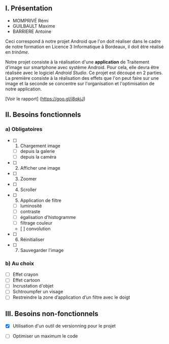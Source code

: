 
## I. Présentation
* MOMPRIVÉ Rémi
* GUILBAULT Maxime
* BARRIERE Antoine

Ceci correspond à notre projet Android que l'on doit réaliser dans le cadre de notre formation en Licence 3 Informatique à Bordeaux, il doit être réalisé en *trinôme*.

Notre projet consiste à la réalisation d'une **application** de Traitement d'image sur smartphone avec système Android. Pour cela, elle devra être réalisée avec le logiciel *Android Studio*.
Ce projet est découpé en 2 parties. La première consiste à la réalisation des effets que l'on peut faire sur une image et la seconde se concentre sur l'organisation et l'optimisation de notre application.

[Voir le rapport] (https://goo.gl/i8qkjJ)


## II. Besoins fonctionnels
### a) Obligatoires

- [ ] 1. Chargement image
    * [ ] depuis la galerie
    * [ ] depuis la caméra
- [ ] 2. Afficher une image
- [ ] 3. Zoomer
- [ ] 4. Scroller
- [ ] 5. Application de filtre
    * [ ] luminosité
    * [ ] contraste
    * [ ] égalisation d'histogramme
    * [ ] filtrage couleur
    * [ ] convolution
- [ ] 6. Réinitialiser
- [ ] 7. Sauvegarder l'image 

### b) Au choix

- [ ] Effet crayon
- [ ] Effet cartoon
- [ ] Incrustation d'objet
- [ ] Schtroumpfer un visage
- [ ] Restreindre la zone d’application d’un filtre avec le doigt

## III. Besoins non-fonctionnels
- [x] Utilisation d'un outil de versionning pour le projet
- [ ] Optimiser un maximum le code






 
